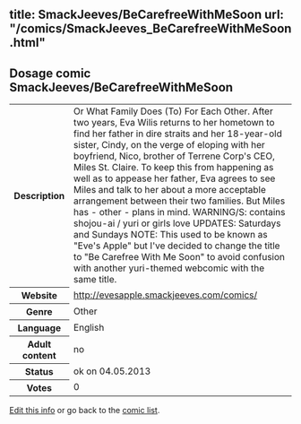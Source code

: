 title: SmackJeeves/BeCarefreeWithMeSoon
url: "/comics/SmackJeeves_BeCarefreeWithMeSoon.html"
---
Dosage comic SmackJeeves/BeCarefreeWithMeSoon
-----------------------------------------

<p id="msg"></p>
<script type="text/javascript">
if (window.location.search === '?edit_info_mail=sent_ok') {
  var elem = document.getElementById("msg");
  elem.innerHTML = 'Edited information sucessfully sent for review, which is usually done daily. Thanks!';
  elem.className = 'ok';
}
</script>
<table class="comicinfo">
<tr>
<th>Description</th><td>Or What Family Does (To) For Each Other. After two years, Eva Wilis returns to her hometown to find her father in dire straits and her 18-year-old sister, Cindy, on the verge of eloping with her boyfriend, Nico, brother of Terrene Corp's CEO, Miles St. Claire. To keep this from happening as well as to appease her father, Eva agrees to see Miles and talk to her about a more acceptable arrangement between their two families. But Miles has - other - plans in mind. WARNING/S: contains shojou-ai / yuri or girls love UPDATES: Saturdays and Sundays NOTE: This used to be known as &quot;Eve's Apple&quot; but I've decided to change the title to &quot;Be Carefree With Me Soon&quot; to avoid confusion with another yuri-themed webcomic with the same title.</td>
</tr>
<tr>
<th>Website</th><td><a href="http://evesapple.smackjeeves.com/comics/">http://evesapple.smackjeeves.com/comics/</a></td>
</tr>
<tr>
<th>Genre</th><td>Other</td>
</tr>
<tr>
<th>Language</th><td>English</td>
</tr>
<tr>
<th>Adult content</th><td>no</td>
</tr>
<tr>
<th>Status</th><td>ok on 04.05.2013</td>
</tr>
<tr>
<th>Votes</th><td>0</td>
</tr>
</table>

[Edit this info](SmackJeeves_BeCarefreeWithMeSoon_edit.html) or go back to the [comic list](../comic-index.html).
